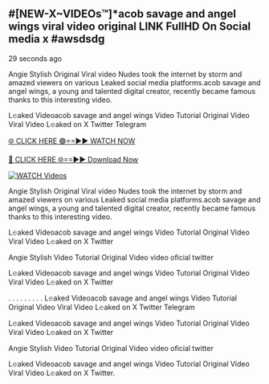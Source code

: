## #[NEW-X~VIDEOs™]*acob savage and angel wings viral video original LINK FullHD On Social media x #awsdsdg

29 seconds ago

Angie Stylish Original Viral video Nudes took the internet by storm and amazed viewers on various Leaked social media platforms.acob savage and angel wings, a young and talented digital creator, recently became famous thanks to this interesting video.

L𝚎aked Videoacob savage and angel wings Video Tutorial Original Video Viral Video L𝚎aked on X Twitter Telegram

[🌐 CLICK HERE 🟢==►► WATCH NOW](https://shorturl.at/XvvZf)

[🔴 CLICK HERE 🌐==►► Download Now](https://shorturl.at/XvvZf)

[![WATCH Videos](https://i.imgur.com/dJHk4Zq.gif)](https://shorturl.at/XvvZf)

Angie Stylish Original Viral video Nudes took the internet by storm and amazed viewers on various Leaked social media platforms.acob savage and angel wings, a young and talented digital creator, recently became famous thanks to this interesting video.

L𝚎aked Videoacob savage and angel wings Video Tutorial Original Video Viral Video L𝚎aked on X Twitter

Angie Stylish Video Tutorial Original Video video oficial twitter

L𝚎aked Videoacob savage and angel wings Video Tutorial Original Video Viral Video L𝚎aked on X Twitter

. . . . . . . . . L𝚎aked Videoacob savage and angel wings Video Tutorial Original Video Viral Video L𝚎aked on X Twitter Telegram

L𝚎aked Videoacob savage and angel wings Video Tutorial Original Video Viral Video L𝚎aked on X Twitter

Angie Stylish Video Tutorial Original Video video oficial twitter

L𝚎aked Videoacob savage and angel wings Video Tutorial Original Video Viral Video L𝚎aked on X Twitter.